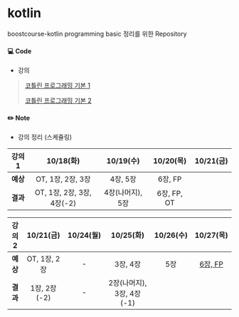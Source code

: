 # kotlin

boostcourse-kotlin programming basic 정리를 위한 Repository

#### 💻 Code

- 강의

> [코틀린 프로그래밍 기본 1](https://www.boostcourse.org/mo132/home)
>
> [코틀린 프로그래밍 기본 2](https://www.boostcourse.org/mo234/joinLectures/44859)

#### ✏️ Note

- 강의 정리 (스케쥴링)

|  강의 1  |         10/18(화)          |    10/19(수)     |  10/20(목)  | 10/21(금) |
| :------: | :------------------------: | :--------------: | :---------: | :-------: |
| **예상** |     OT, 1장, 2장, 3장      |     4장, 5장     |   6장, FP   |           |
| **결과** | OT, 1장, 2장, 3장, 4장(-2) | 4장(나머지), 5장 | 6장, FP, OT |           |

|  강의 2  |  10/21(금)   | 10/24(월) |         10/25(화)         | 10/26(수) |   10/27(목)    |
| :------: | :----------: | :-------: | :-----------------------: | :-------: | :------------: |
| **예상** | OT, 1장, 2장 |     -     |         3장, 4장          |    5장    | <u>6장, FP</u> |
| **결과** | 1장, 2장(-2) |     -     | 2장(나머지), 3장, 4장(-1) |           |                |

